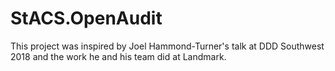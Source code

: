 # StACS.OpenAudit

This project was inspired by Joel Hammond-Turner's talk at DDD Southwest 2018 and the work he and his team did at Landmark.